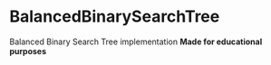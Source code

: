 # BalancedBinarySearchTree
Balanced Binary Search Tree implementation
**Made for educational purposes**
